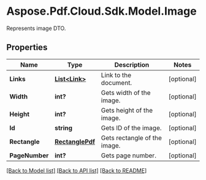 # Aspose.Pdf.Cloud.Sdk.Model.Image
Represents image DTO.

## Properties

Name | Type | Description | Notes
------------ | ------------- | ------------- | -------------
**Links** | [**List&lt;Link&gt;**](Link.md) | Link to the document. | [optional] 
**Width** | **int?** | Gets width of the image. | [optional] 
**Height** | **int?** | Gets height of the image. | [optional] 
**Id** | **string** | Gets ID of the image. | [optional] 
**Rectangle** | [**RectanglePdf**](RectanglePdf.md) | Gets rectangle of the image. | [optional] 
**PageNumber** | **int?** | Gets page number. | [optional] 

[[Back to Model list]](../README.md#documentation-for-models) [[Back to API list]](../README.md#documentation-for-api-endpoints) [[Back to README]](../README.md)

